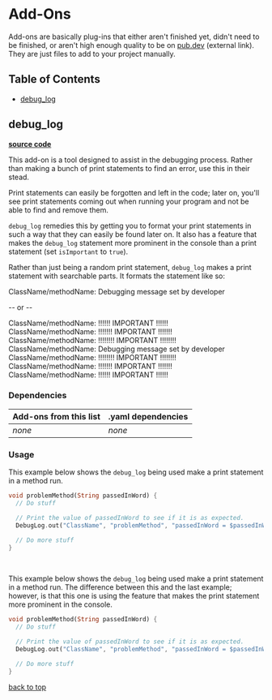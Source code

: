 # Add-Ons

Add-ons are basically plug-ins that either aren't finished yet, didn't need to be finished, or aren't high enough quality to be on [pub.dev](https://pub.dev/) (external link). They are just files to add to your project manually.

## Table of Contents
- [debug_log](#debug_log)

<!---     TEMPLATE
## class_name

**[source code](class_name.dart)**

Brief summary on the add-on...

Brief explanation of how the add-on works...

### Dependencies

| Add-ons from this list | .yaml dependencies |
| --- | --- |
| - item_1<br>-item_2 | *none* |

### Usage

Example explanation...

```dart
code example...
```

<br>

Example explanation...

```dart
code example...
```

[back to top](#table-of-contents)
--->

## debug_log

**[source code](debug_log.dart)**

This add-on is a tool designed to assist in the debugging process. Rather than making a bunch of print statements to find an error, use this in their stead.

Print statements can easily be forgotten and left in the code; later on, you'll see print statements coming out when running your program and not be able to find and remove them.

`debug_log` remedies this by getting you to format your print statements in such a way that they can easily be found later on. It also has a feature that makes the `debug_log` statement more prominent in the console than a print statement (set `isImportant` to `true`).

Rather than just being a random print statement, `debug_log` makes a print statement with searchable parts. It formats the statement like so:

ClassName/methodName: Debugging message set by developer

-- or --

ClassName/methodName: !!!!!! IMPORTANT !!!!!!<br>
ClassName/methodName: !!!!!!! IMPORTANT !!!!!!!<br>
ClassName/methodName: !!!!!!!! IMPORTANT !!!!!!!!<br>
ClassName/methodName: Debugging message set by developer<br>
ClassName/methodName: !!!!!!!! IMPORTANT !!!!!!!!<br>
ClassName/methodName: !!!!!!! IMPORTANT !!!!!!!<br>
ClassName/methodName: !!!!!! IMPORTANT !!!!!!

### Dependencies

| Add-ons from this list | .yaml dependencies |
| --- | --- |
| *none* | *none* |

### Usage

This example below shows the `debug_log` being used make a print statement in a method run.

```dart
void problemMethod(String passedInWord) {
  // Do stuff

  // Print the value of passedInWord to see if it is as expected.
  DebugLog.out("ClassName", "problemMethod", "passedInWord = $passedInWord");

  // Do more stuff
}
```

<br>

This example below shows the `debug_log` being used make a print statement in a method run. The difference between this and the last example; however, is that this one is using the feature that makes the print statement more prominent in the console.

```dart
void problemMethod(String passedInWord) {
  // Do stuff

  // Print the value of passedInWord to see if it is as expected.
  DebugLog.out("ClassName", "problemMethod", "passedInWord = $passedInWord", isImportant = true);

  // Do more stuff
}
```

[back to top](#table-of-contents)
